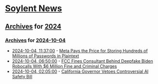 # [Soylent News](../../../README.md)

## [Archives](../../index.md) for [2024](../index.md)

### [Archives](../../index.md) for [2024-10-04](index.md)

* [2024-10-04, 11:37:00](https://soylentnews.org/article.pl?sid=24/10/03/048257&from=rss) - [Meta Pays the Price for Storing Hundreds of Millions of Passwords in Plaintext](https://soylentnews.org/article.pl?sid=24/10/03/048257&from=rss)
* [2024-10-04, 06:50:00](https://soylentnews.org/article.pl?sid=24/10/03/046217&from=rss) - [FCC Fines Consultant Behind Deepfake Biden Robocalls With $6 Million Fine and Criminal Charges](https://soylentnews.org/article.pl?sid=24/10/03/046217&from=rss)
* [2024-10-04, 02:05:00](https://soylentnews.org/article.pl?sid=24/10/03/0349252&from=rss) - [California Governor Vetoes Controversial AI Safety Bill](https://soylentnews.org/article.pl?sid=24/10/03/0349252&from=rss)
